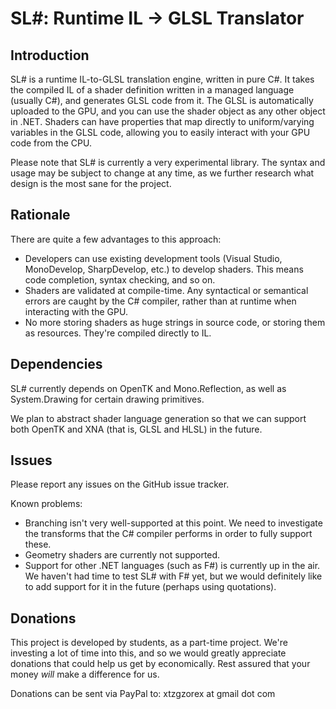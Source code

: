SL#: Runtime IL -> GLSL Translator
==================================

Introduction
------------

SL# is a runtime IL-to-GLSL translation engine, written in pure C#. It takes
the compiled IL of a shader definition written in a managed language (usually
C#), and generates GLSL code from it. The GLSL is automatically uploaded to
the GPU, and you can use the shader object as any other object in .NET. Shaders
can have properties that map directly to uniform/varying variables in the GLSL
code, allowing you to easily interact with your GPU code from the CPU.

Please note that SL# is currently a very experimental library. The syntax and
usage may be subject to change at any time, as we further research what design
is the most sane for the project.

Rationale
---------

There are quite a few advantages to this approach:

* Developers can use existing development tools (Visual Studio, MonoDevelop,
  SharpDevelop, etc.) to develop shaders. This means code completion, syntax
  checking, and so on.
* Shaders are validated at compile-time. Any syntactical or semantical errors
  are caught by the C# compiler, rather than at runtime when interacting with
  the GPU.
* No more storing shaders as huge strings in source code, or storing them as
  resources. They're compiled directly to IL.

Dependencies
------------

SL# currently depends on OpenTK and Mono.Reflection, as well as System.Drawing
for certain drawing primitives.

We plan to abstract shader language generation so that we can support both
OpenTK and XNA (that is, GLSL and HLSL) in the future.

Issues
------

Please report any issues on the GitHub issue tracker.

Known problems:

* Branching isn't very well-supported at this point. We need to investigate the
  transforms that the C# compiler performs in order to fully support these.
* Geometry shaders are currently not supported.
* Support for other .NET languages (such as F#) is currently up in the air. We
  haven't had time to test SL# with F# yet, but we would definitely like to add
  support for it in the future (perhaps using quotations).

Donations
---------

This project is developed by students, as a part-time project. We're investing a
lot of time into this, and so we would greatly appreciate donations that could
help us get by economically. Rest assured that your money _will_ make a
difference for us.

Donations can be sent via PayPal to: xtzgzorex at gmail dot com
